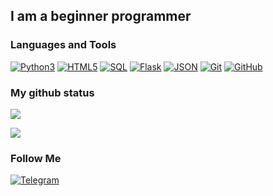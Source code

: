 ## I am a beginner programmer

### Languages and Tools
[![Python3](https://img.shields.io/badge/-Python-0d1117?style=for-the-badge&logo=Python&logoColor=76c08d)](https://github.com/SunLLIine)
[![HTML5](https://img.shields.io/badge/-HTML-0d1117?style=for-the-badge&logo=HTML5&logoColor=#E34F26)](https://github.com/SunLLIine)
[![SQL](https://img.shields.io/badge/-SQLite-0d1117?style=for-the-badge&logo=SQLite&logoColor=#003B57)](https://github.com/SunLLIine)
[![Flask](https://img.shields.io/badge/-Flask-0d1117?style=for-the-badge&logo=Flask&logoColor=#000000)](https://github.com/SunLLIine)
[![JSON](https://img.shields.io/badge/-JSON-0d1117?style=for-the-badge&logo=JSON&logoColor=#000000)](https://github.com/SunLLIine)
[![Git](https://img.shields.io/badge/-Git-0d1117?style=for-the-badge&logo=Git&logoColor=#000000)](https://github.com/SunLLIine)
[![GitHub](https://img.shields.io/badge/-GitHub-0d1117?style=for-the-badge&logo=GitHub&logoColor=#000000)](https://github.com/SunLLIine)


### My github status
[![](https://github-readme-stats.vercel.app/api?username=SunLLIine&show_icons=true&bg_color=0d1117&text_color=ffffff&title_color=76c08d&icon_color=76c08d)](https://github.com/SunLLIine)


[![](https://github-profile-trophy.vercel.app/?username=SunLLIine&theme=nord&no-frame=true&no-bg=true)](https://github.com/SunLLIine)


### Follow Me
[![Telegram](https://img.shields.io/badge/-Telegram-0d1117?style=for-the-badge&logo=telegram&logoColor=27A0D9)](https://t.me/SunLLline)
